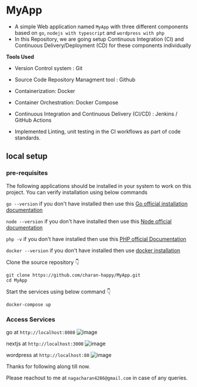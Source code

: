 # MyApp

- A simple Web application named `MyApp` with three different components based on `go`, `nodejs with typescript` and `wordpress with php`
- In this Repository, we are going  setup Continuous Integration (CI) and Continuous Delivery/Deployment (CD) for these components individually

**Tools Used**

- Version Control system : Git
- Source Code Repository Managment tool : Github
- Containerization: Docker
- Container Orchestration: Docker Compose
- Continuous Integration and Continuous Delivery (CI/CD) : Jenkins / GitHub Actions

- Implemented Linting, unit testing in the CI workflows as part of code standards.


## local setup

### pre-requisites

The following applications should be installed in your system to work on this project. You can verify installation using below commands

`go --version`  if you don't have installed then use this [Go official installation documentation](https://go.dev/doc/install)

`node --version` if you don't have installed then use this [Node official documentation](https://nodejs.org/en/download/package-manager)

`php -v` if you don't have installed then use this [PHP official Documentation](https://www.php.net/downloads)

`docker --version` if you don't have installed then use [docker installation](https://docs.docker.com/engine/install/)

Clone the source repository 👇

```
git clone https://github.com/charan-happy/MyApp.git
cd MyApp
```
Start the services using below command 👇

`docker-compose up`

### Access Services

go at `http://localhost:8080`
![image](https://github.com/charan-happy/MyApp/assets/89054489/dd74bfa1-bd37-418b-ac02-3262e8478cfe)

nextjs at `http://localhost:3000`
![image](https://github.com/charan-happy/MyApp/assets/89054489/5c12040c-2adf-4acb-b7b0-5e9ff92694a2)


wordpress at `http://localhost:80`
![image](https://github.com/charan-happy/MyApp/assets/89054489/b557d690-5a13-435e-8f40-77b4238b9223)


Thanks for following along till now.

Please reachout to me at `nagacharan4286@gmail.com` in case of any queries.

